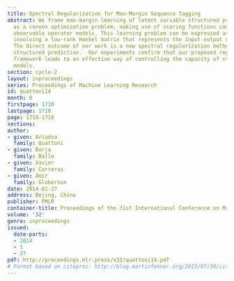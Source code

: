 ```yaml
---
title: Spectral Regularization for Max-Margin Sequence Tagging
abstract: We frame max-margin learning of latent variable structured prediction models
  as a convex optimization problem, making use of scoring functions computed by input-output
  observable operator models. This learning problem can be expressed as an optimization
  involving a low-rank Hankel matrix that represents the input-output operator model.
  The direct outcome of our work is a new spectral regularization method for max-margin
  structured prediction.  Our experiments confirm that our proposed regularization
  framework leads to an effective way of controlling the capacity of structured prediction
  models.
section: cycle-2
layout: inproceedings
series: Proceedings of Machine Learning Research
id: quattoni14
month: 0
firstpage: 1710
lastpage: 1718
page: 1710-1718
sections: 
author:
- given: Ariadna
  family: Quattoni
- given: Borja
  family: Balle
- given: Xavier
  family: Carreras
- given: Amir
  family: Globerson
date: 2014-01-27
address: Bejing, China
publisher: PMLR
container-title: Proceedings of the 31st International Conference on Machine Learning
volume: '32'
genre: inproceedings
issued:
  date-parts:
  - 2014
  - 1
  - 27
pdf: http://proceedings.mlr.press/v32/quattoni14.pdf
# Format based on citeproc: http://blog.martinfenner.org/2013/07/30/citeproc-yaml-for-bibliographies/
---
```

